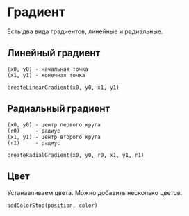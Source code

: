 # Градиент
Есть два вида градиентов, линейные и радиальные.

## Линейный градиент

    (x0, y0) - начальная точка
    (x1, y1) - конечная точка

    createLinearGradient(x0, y0, x1, y1)

## Радиальный градиент

    (x0, y0) - центр первого круга
    (r0)     - радиус
    (x1, y1) - центр второго круга
    (r1)     - радиус
    
    createRadialGradient(x0, y0, r0, x1, y1, r1)

## Цвет
Устанавливаем цвета. Можно добавить несколько цветов.

    addColorStop(position, color)